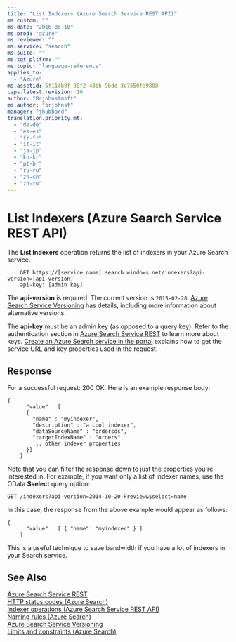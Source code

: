 ```yaml
---
title: "List Indexers (Azure Search Service REST API)"
ms.custom: ""
ms.date: "2016-08-10"
ms.prod: "azure"
ms.reviewer: ""
ms.service: "search"
ms.suite: ""
ms.tgt_pltfrm: ""
ms.topic: "language-reference"
applies_to: 
  - "Azure"
ms.assetid: 5f114b0f-80f2-43bb-9bdd-3c7550fa9808
caps.latest.revision: 10
author: "Brjohnstmsft"
ms.author: "brjohnst"
manager: "jhubbard"
translation.priority.mt: 
  - "de-de"
  - "es-es"
  - "fr-fr"
  - "it-it"
  - "ja-jp"
  - "ko-kr"
  - "pt-br"
  - "ru-ru"
  - "zh-cn"
  - "zh-tw"
---
```

# List Indexers (Azure Search Service REST API)
  The **List Indexers** operation returns the list of indexers in your Azure Search service.  
  
```  
    GET https://[service name].search.windows.net/indexers?api-version=[api-version]  
    api-key: [admin key]  
```  
  
 The **api-version** is required. The current version is `2015-02-28`. [Azure Search Service Versioning](../Topic/Azure%20Search%20Service%20Versioning.md) has details, including more information about alternative versions.  
  
 The **api-key** must be an admin key (as opposed to a query key). Refer to the authentication section in [Azure Search Service REST](service-rest.md) to learn more about keys. [Create an Azure Search service in the portal](http://azure.microsoft.com/en-us/documentation/articles/search-create-service-portal/) explains how to get the service URL and key properties used in the request.  
  
## Response  
 For a successful request: 200 OK. Here is an example response body:  
  
```  
{  
      "value" : [  
      {  
        "name" : "myindexer",  
        "description" : "a cool indexer",  
        "dataSourceName" : "ordersds",  
        "targetIndexName" : "orders",  
        ... other indexer properties  
      }]  
    }  
```  
  
 Note that you can filter the response down to just the properties you're interested in. For example, if you want only a list of indexer names, use the OData **$select** query option:  
  
```  
GET /indexers?api-version=2014-10-20-Preview&$select=name  
```  
  
 In this case, the response from the above example would appear as follows:  
  
```  
{  
      "value" : [ { "name": "myindexer" } ]  
    }  
```  
  
 This is a useful technique to save bandwidth if you have a lot of indexers in your Search service.  
  
## See Also  
 [Azure Search Service REST](service-rest.md)   
 [HTTP status codes &#40;Azure Search&#41;](http-status-codes.md)   
 [Indexer operations &#40;Azure Search Service REST API&#41;](indexer-operations.md)   
 [Naming rules &#40;Azure Search&#41;](naming-rules.md)   
 [Azure Search Service Versioning](../Topic/Azure%20Search%20Service%20Versioning.md)   
 [Limits and constraints (Azure Search)](http://msdn.microsoft.com/en-us/a8b1e21e-7703-4718-8e29-c8825354b3ec)  
  
  
